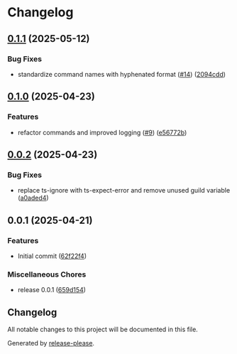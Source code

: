# Changelog

## [0.1.1](https://github.com/johngerome/nekomi/compare/v0.1.0...v0.1.1) (2025-05-12)


### Bug Fixes

* standardize command names with hyphenated format ([#14](https://github.com/johngerome/nekomi/issues/14)) ([2094cdd](https://github.com/johngerome/nekomi/commit/2094cdd51f36c654ddb8b9f10611d21bc29d2875))

## [0.1.0](https://github.com/johngerome/nekomi/compare/v0.0.2...v0.1.0) (2025-04-23)


### Features

* refactor commands and improved logging ([#9](https://github.com/johngerome/nekomi/issues/9)) ([e56772b](https://github.com/johngerome/nekomi/commit/e56772bd57071f3a20d1ef16d012f07393cf45d0))

## [0.0.2](https://github.com/johngerome/nekomi/compare/v0.0.1...v0.0.2) (2025-04-23)


### Bug Fixes

* replace ts-ignore with ts-expect-error and remove unused guild variable ([a0aded4](https://github.com/johngerome/nekomi/commit/a0aded4f13c1278504894466c965cb5d617ec16c))

## 0.0.1 (2025-04-21)

### Features

- Initial commit ([62f22f4](https://github.com/johngerome/nekomi/commit/62f22f4d9ef70144fabb61c591f2f1b2751a0cdd))

### Miscellaneous Chores

- release 0.0.1 ([659d154](https://github.com/johngerome/nekomi/commit/659d154ffa2ed10393a5fdff75bb4be38f9ad23d))

## Changelog

All notable changes to this project will be documented in this file.

Generated by [release-please](https://github.com/googleapis/release-please).
